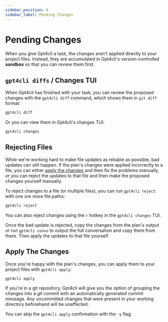 ```yaml
---
sidebar_position: 4
sidebar_label: Pending Changes
---
```


# Pending Changes

When you give Gpt4cli a task, the changes aren't applied directly to your project files. Instead, they are accumulated in Gpt4cli's version-controlled **sandbox** so that you can review them first.

## `gpt4cli diffs` / Changes TUI

When Gpt4cli has finished with your task, you can review the proposed changes with the `gpt4cli diff` command, which shows them in `git diff` format:

```bash
gpt4cli diff
```

Or you can view them in Gpt4cli's changes TUI:

```bash
gpt4cli changes
```

## Rejecting Files

While we're working hard to make file updates as reliable as possible, bad updates can still happen. If the plan's changes were applied incorrectly to a file, you can either [apply the changes](#apply-the-changes) and then fix the problems manually, *or* you can reject the updates to that file and then make the proposed changes yourself manually. 

To reject changes to a file (or multiple files), you can run `gpt4cli reject` with one ore more file paths:

```bash
gpt4cli reject 
```

You can also reject changes using the `r` hotkey in the `gpt4cli changes` TUI.

Once the bad update is rejected, copy the changes from the plan's output or run `gpt4cli convo` to output the full conversation and copy them from there. Then apply the updates to that file yourself.

## Apply The Changes

Once you're happy with the plan's changes, you can apply them to your project files with `gpt4cli apply`:

```bash
gpt4cli apply
```

If you're in a git repository, Gpt4cli will give you the option of grouping the changes into a git commit with an automatically generated commit message. Any uncommitted changes that were present in your working directory beforehand will be unaffected.

You can skip the `gpt4cli apply` confirmation with the `-y` flag.